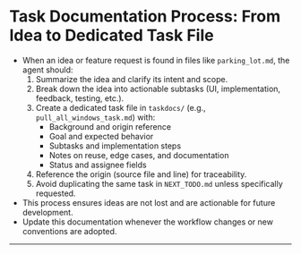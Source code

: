 # Task Documentation Process: From Idea to Dedicated Task File

- When an idea or feature request is found in files like `parking_lot.md`, the agent should:
  1. Summarize the idea and clarify its intent and scope.
  2. Break down the idea into actionable subtasks (UI, implementation, feedback, testing, etc.).
  3. Create a dedicated task file in `taskdocs/` (e.g., `pull_all_windows_task.md`) with:
     - Background and origin reference
     - Goal and expected behavior
     - Subtasks and implementation steps
     - Notes on reuse, edge cases, and documentation
     - Status and assignee fields
  4. Reference the origin (source file and line) for traceability.
  5. Avoid duplicating the same task in `NEXT_TODO.md` unless specifically requested.
- This process ensures ideas are not lost and are actionable for future development.
- Update this documentation whenever the workflow changes or new conventions are adopted.

---
